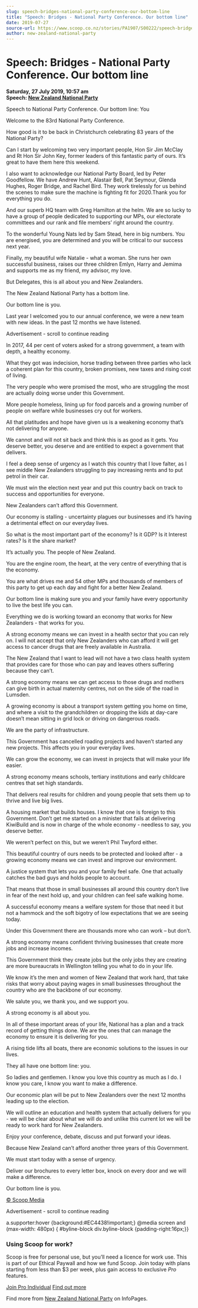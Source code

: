 ```yaml
---
slug: speech-bridges-national-party-conference-our-bottom-line
title: "Speech: Bridges - National Party Conference. Our bottom line"
date: 2019-07-27
source-url: https://www.scoop.co.nz/stories/PA1907/S00222/speech-bridges-national-party-conference-our-bottom-line.htm
author: new-zealand-national-party
---
```

Speech: Bridges - National Party Conference. Our bottom line
============================================================

**Saturday, 27 July 2019, 10:57 am**  
**Speech: [New Zealand National Party](https://info.scoop.co.nz/New_Zealand_National_Party)**

Speech to National Party Conference. Our bottom line: You

Welcome to the 83rd National Party Conference.

How good is it to be back in Christchurch celebrating 83 years of the National Party?

Can I start by welcoming two very important people, Hon Sir Jim McClay and Rt Hon Sir John Key, former leaders of this fantastic party of ours. It’s great to have them here this weekend.

I also want to acknowledge our National Party Board, led by Peter Goodfellow. We have Andrew Hunt, Alastair Bell, Pat Seymour, Glenda Hughes, Roger Bridge, and Rachel Bird. They work tirelessly for us behind the scenes to make sure the machine is fighting fit for 2020.Thank you for everything you do.

And our superb HQ team with Greg Hamilton at the helm. We are so lucky to have a group of people dedicated to supporting our MPs, our electorate committees and our rank and file members’ right around the country.

To the wonderful Young Nats led by Sam Stead, here in big numbers. You are energised, you are determined and you will be critical to our success next year.

Finally, my beautiful wife Natalie - what a woman. She runs her own successful business, raises our three children Emlyn, Harry and Jemima and supports me as my friend, my advisor, my love.

But Delegates, this is all about you and New Zealanders.

The New Zealand National Party has a bottom line.

Our bottom line is you.

Last year I welcomed you to our annual conference, we were a new team with new ideas. In the past 12 months we have listened.

Advertisement - scroll to continue reading





In 2017, 44 per cent of voters asked for a strong government, a team with depth, a healthy economy.

What they got was indecision, horse trading between three parties who lack a coherent plan for this country, broken promises, new taxes and rising cost of living.

The very people who were promised the most, who are struggling the most are actually doing worse under this Government.

More people homeless, lining up for food parcels and a growing number of people on welfare while businesses cry out for workers.

All that platitudes and hope have given us is a weakening economy that’s not delivering for anyone.

We cannot and will not sit back and think this is as good as it gets. You deserve better, you deserve and are entitled to expect a government that delivers.

I feel a deep sense of urgency as I watch this country that I love falter, as I see middle New Zealanders struggling to pay increasing rents and to put petrol in their car.

We must win the election next year and put this country back on track to success and opportunities for everyone.

New Zealanders can’t afford this Government.

Our economy is stalling - uncertainty plagues our businesses and it’s having a detrimental effect on our everyday lives.

So what is the most important part of the economy? Is it GDP? Is it Interest rates? Is it the share market?

It’s actually you. The people of New Zealand.

You are the engine room, the heart, at the very centre of everything that is the economy.

You are what drives me and 54 other MPs and thousands of members of this party to get up each day and fight for a better New Zealand.

  
Our bottom line is making sure you and your family have every opportunity to live the best life you can.

  
Everything we do is working toward an economy that works for New Zealanders - that works for you.

A strong economy means we can invest in a health sector that you can rely on. I will not accept that only New Zealanders who can afford it will get access to cancer drugs that are freely available in Australia.

The New Zealand that I want to lead will not have a two class health system that provides care for those who can pay and leaves others suffering because they can’t.

  
A strong economy means we can get access to those drugs and mothers can give birth in actual maternity centres, not on the side of the road in Lumsden.

A growing economy is about a transport system getting you home on time, and where a visit to the grandchildren or dropping the kids at day-care doesn’t mean sitting in grid lock or driving on dangerous roads.

We are the party of infrastructure.

This Government has cancelled roading projects and haven’t started any new projects. This affects you in your everyday lives.

We can grow the economy, we can invest in projects that will make your life easier.

A strong economy means schools, tertiary institutions and early childcare centres that set high standards.

That delivers real results for children and young people that sets them up to thrive and live big lives.

A housing market that builds houses. I know that one is foreign to this Government. Don’t get me started on a minister that fails at delivering KiwiBuild and is now in charge of the whole economy - needless to say, you deserve better.

We weren’t perfect on this, but we weren’t Phil Twyford either.

This beautiful country of ours needs to be protected and looked after - a growing economy means we can invest and improve our environment.

A justice system that lets you and your family feel safe. One that actually catches the bad guys and holds people to account.

That means that those in small businesses all around this country don’t live in fear of the next hold up, and your children can feel safe walking home.

A successful economy means a welfare system for those that need it but not a hammock and the soft bigotry of low expectations that we are seeing today.

Under this Government there are thousands more who can work – but don’t.

A strong economy means confident thriving businesses that create more jobs and increase incomes.

This Government think they create jobs but the only jobs they are creating are more bureaucrats in Wellington telling you what to do in your life.

We know it’s the men and women of New Zealand that work hard, that take risks that worry about paying wages in small businesses throughout the country who are the backbone of our economy.

We salute you, we thank you, and we support you.

A strong economy is all about you.

In all of these important areas of your life, National has a plan and a track record of getting things done. We are the ones that can manage the economy to ensure it is delivering for you.

A rising tide lifts all boats, there are economic solutions to the issues in our lives.

They all have one bottom line: you.

So ladies and gentlemen. I know you love this country as much as I do. I know you care, I know you want to make a difference.

Our economic plan will be put to New Zealanders over the next 12 months leading up to the election.

We will outline an education and health system that actually delivers for you - we will be clear about what we will do and unlike this current lot we will be ready to work hard for New Zealanders.

Enjoy your conference, debate, discuss and put forward your ideas.

Because New Zealand can’t afford another three years of this Government.

We must start today with a sense of urgency.

Deliver our brochures to every letter box, knock on every door and we will make a difference.

Our bottom line is you.

[© Scoop Media](http://www.scoop.co.nz/about/terms.html)  

Advertisement - scroll to continue reading



a.supporter:hover {background:#EC4438!important;} @media screen and (max-width: 480px) { #byline-block div.byline-block {padding-right:16px;}}

### Using Scoop for work?

Scoop is free for personal use, but you’ll need a licence for work use. This is part of our Ethical Paywall and how we fund Scoop. Join today with plans starting from less than $3 per week, plus gain access to exclusive _Pro_ features.  
  
[Join Pro Individual](https://pro.scoop.co.nz/Individual/?from=ProIn24) [Find out more](https://pro.scoop.co.nz/using-scoop-for-work/?from=ProIn24)

Find more from [New Zealand National Party](https://info.scoop.co.nz/New_Zealand_National_Party) on InfoPages.